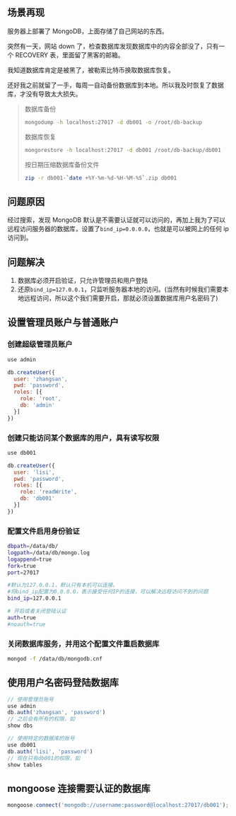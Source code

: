 ## 场景再现

服务器上部署了 MongoDB，上面存储了自己网站的东西。

突然有一天，网站 down 了，检查数据库发现数据库中的内容全部没了，只有一个 RECOVERY 表，里面留了黑客的邮箱。

我知道数据库肯定是被黑了，被勒索比特币换取数据库恢复。

还好我之前就留了一手，每周一自动备份数据库到本地。所以我及时恢复了数据库，才没有导致太大损失。

> 数据库备份
>
> ```sh
> mongodump -h localhost:27017 -d db001 -o /root/db-backup
> ```
>
> 数据库恢复
>
> ```sh
> mongorestore -h localhost:27017 -d db001 /root/db-backup/db001
> ```
>
> 按日期压缩数据库备份文件
>
> ```sh
> zip -r db001-`date +%Y-%m-%d-%H-%M-%S`.zip db001
> ```

## 问题原因

经过搜索，发现 MongoDB 默认是不需要认证就可以访问的，再加上我为了可以远程访问服务器的数据库，设置了`bind_ip=0.0.0.0`，也就是可以被网上的任何 ip 访问到。

## 问题解决

1. 数据库必须开启验证，只允许管理员和用户登陆
2. 还原`bind_ip=127.0.0.1`，只监听服务器本地的访问。(当然有时候我们需要本地远程访问，所以这个我们需要开启，那就必须设置数据库用户名密码了)

## 设置管理员账户与普通账户

### 创建超级管理员账户

```js
use admin

db.createUser({
  user: 'zhangsan',
  pwd: 'password',
  roles: [{
    role: 'root',
    db: 'admin'
  }]
})
```

### 创建只能访问某个数据库的用户，具有读写权限

```js
use db001

db.createUser({
  user: 'lisi',
  pwd: 'password',
  roles: [{
    role: 'readWrite',
    db: 'db001'
  }]
})
```

### 配置文件启用身份验证

```sh
dbpath=/data/db/
logpath=/data/db/mongo.log
logappend=true
fork=true
port=27017

#默认为127.0.0.1，默认只有本机可以连接。
#将bind_ip配置为0.0.0.0，表示接受任何IP的连接，可以解决远程访问不到的问题
bind_ip=127.0.0.1

# 开启或者关闭登陆认证
auth=true
#noauth=true
```

### 关闭数据库服务，并用这个配置文件重启数据库

```sh
mongod -f /data/db/mongodb.cnf
```

## 使用用户名密码登陆数据库

```js
// 使用管理员账号
use admin
db.auth('zhangsan', 'password')
// 之后会有所有的权限，如
show dbs

// 使用特定的数据库的账号
use db001
db.auth('lisi', 'password')
// 现在只有db001的权限，如
show tables
```

## mongoose 连接需要认证的数据库

```js
mongoose.connect('mongodb://username:password@localhost:27017/db001');
```
